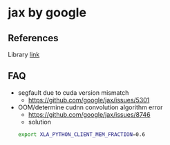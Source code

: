
# jax by google


## References
Library [link](https://github.com/google/jax)<br>

## FAQ

- segfault due to cuda version mismatch
  - https://github.com/google/jax/issues/5301
- OOM/determine cudnn convolution algorithm error
  - https://github.com/google/jax/issues/8746
  - solution
  ```sh
  export XLA_PYTHON_CLIENT_MEM_FRACTION=0.6

  ```

